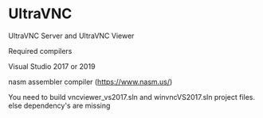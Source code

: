 # UltraVNC
UltraVNC Server and UltraVNC Viewer

Required compilers

Visual Studio 2017 or 2019

nasm assembler compiler (https://www.nasm.us/)


You need to build vncviewer_vs2017.sln and winvncVS2017.sln project files.
else dependency's are missing
